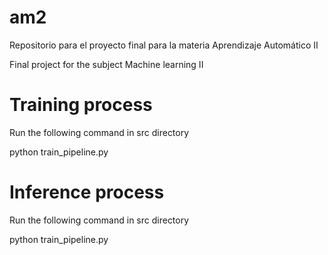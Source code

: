 # am2
Repositorio para el proyecto final para la materia Aprendizaje Automático II

Final project for the subject Machine learning II

# Training process

Run the following command in src directory

python train_pipeline.py

# Inference process

Run the following command in src directory

python train_pipeline.py




